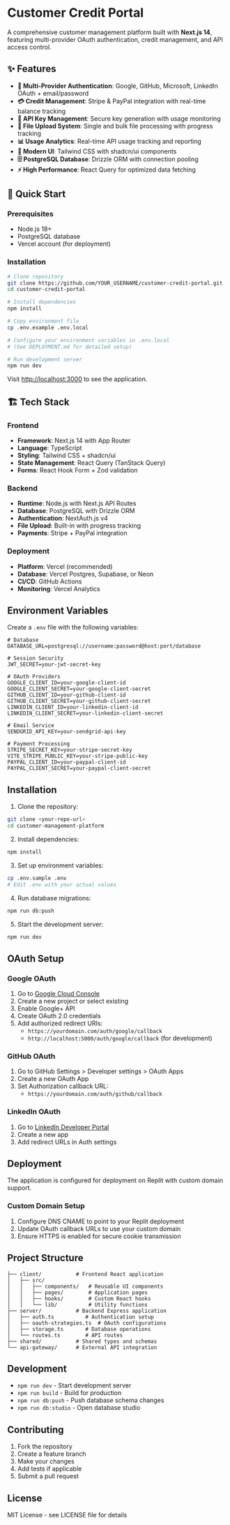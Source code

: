 # Customer Credit Portal

A comprehensive customer management platform built with **Next.js 14**, featuring multi-provider OAuth authentication, credit management, and API access control.

## ✨ Features

- **🔐 Multi-Provider Authentication**: Google, GitHub, Microsoft, LinkedIn OAuth + email/password
- **💳 Credit Management**: Stripe & PayPal integration with real-time balance tracking  
- **🔑 API Key Management**: Secure key generation with usage monitoring
- **📁 File Upload System**: Single and bulk file processing with progress tracking
- **📊 Usage Analytics**: Real-time API usage tracking and reporting
- **🎨 Modern UI**: Tailwind CSS with shadcn/ui components
- **🗄️ PostgreSQL Database**: Drizzle ORM with connection pooling
- **⚡ High Performance**: React Query for optimized data fetching

## 🚀 Quick Start

### Prerequisites
- Node.js 18+ 
- PostgreSQL database
- Vercel account (for deployment)

### Installation

```bash
# Clone repository
git clone https://github.com/YOUR_USERNAME/customer-credit-portal.git
cd customer-credit-portal

# Install dependencies
npm install

# Copy environment file
cp .env.example .env.local

# Configure your environment variables in .env.local
# (See DEPLOYMENT.md for detailed setup)

# Run development server
npm run dev
```

Visit [http://localhost:3000](http://localhost:3000) to see the application.

## 🏗️ Tech Stack

### Frontend
- **Framework**: Next.js 14 with App Router
- **Language**: TypeScript
- **Styling**: Tailwind CSS + shadcn/ui
- **State Management**: React Query (TanStack Query)
- **Forms**: React Hook Form + Zod validation

### Backend  
- **Runtime**: Node.js with Next.js API Routes
- **Database**: PostgreSQL with Drizzle ORM
- **Authentication**: NextAuth.js v4
- **File Upload**: Built-in with progress tracking
- **Payments**: Stripe + PayPal integration

### Deployment
- **Platform**: Vercel (recommended)
- **Database**: Vercel Postgres, Supabase, or Neon
- **CI/CD**: GitHub Actions
- **Monitoring**: Vercel Analytics

## Environment Variables

Create a `.env` file with the following variables:

```env
# Database
DATABASE_URL=postgresql://username:password@host:port/database

# Session Security
JWT_SECRET=your-jwt-secret-key

# OAuth Providers
GOOGLE_CLIENT_ID=your-google-client-id
GOOGLE_CLIENT_SECRET=your-google-client-secret
GITHUB_CLIENT_ID=your-github-client-id
GITHUB_CLIENT_SECRET=your-github-client-secret
LINKEDIN_CLIENT_ID=your-linkedin-client-id
LINKEDIN_CLIENT_SECRET=your-linkedin-client-secret

# Email Service
SENDGRID_API_KEY=your-sendgrid-api-key

# Payment Processing
STRIPE_SECRET_KEY=your-stripe-secret-key
VITE_STRIPE_PUBLIC_KEY=your-stripe-public-key
PAYPAL_CLIENT_ID=your-paypal-client-id
PAYPAL_CLIENT_SECRET=your-paypal-client-secret
```

## Installation

1. Clone the repository:
```bash
git clone <your-repo-url>
cd customer-management-platform
```

2. Install dependencies:
```bash
npm install
```

3. Set up environment variables:
```bash
cp .env.sample .env
# Edit .env with your actual values
```

4. Run database migrations:
```bash
npm run db:push
```

5. Start the development server:
```bash
npm run dev
```

## OAuth Setup

### Google OAuth
1. Go to [Google Cloud Console](https://console.cloud.google.com/)
2. Create a new project or select existing
3. Enable Google+ API
4. Create OAuth 2.0 credentials
5. Add authorized redirect URIs:
   - `https://yourdomain.com/auth/google/callback`
   - `http://localhost:5000/auth/google/callback` (for development)

### GitHub OAuth
1. Go to GitHub Settings > Developer settings > OAuth Apps
2. Create a new OAuth App
3. Set Authorization callback URL:
   - `https://yourdomain.com/auth/github/callback`

### LinkedIn OAuth
1. Go to [LinkedIn Developer Portal](https://developer.linkedin.com/)
2. Create a new app
3. Add redirect URLs in Auth settings

## Deployment

The application is configured for deployment on Replit with custom domain support.

### Custom Domain Setup
1. Configure DNS CNAME to point to your Replit deployment
2. Update OAuth callback URLs to use your custom domain
3. Ensure HTTPS is enabled for secure cookie transmission

## Project Structure

```
├── client/           # Frontend React application
│   ├── src/
│   │   ├── components/   # Reusable UI components
│   │   ├── pages/        # Application pages
│   │   ├── hooks/        # Custom React hooks
│   │   └── lib/          # Utility functions
├── server/           # Backend Express application
│   ├── auth.ts          # Authentication setup
│   ├── oauth-strategies.ts  # OAuth configurations
│   ├── storage.ts       # Database operations
│   └── routes.ts        # API routes
├── shared/           # Shared types and schemas
└── api-gateway/      # External API integration
```

## Development

- `npm run dev` - Start development server
- `npm run build` - Build for production
- `npm run db:push` - Push database schema changes
- `npm run db:studio` - Open database studio

## Contributing

1. Fork the repository
2. Create a feature branch
3. Make your changes
4. Add tests if applicable
5. Submit a pull request

## License

MIT License - see LICENSE file for details